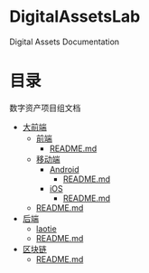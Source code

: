 # DigitalAssetsLab
Digital Assets Documentation

# 目录
数字资产项目组文档

- [大前端](UniversalFrontend)
    - [前端](UniversalFrontend/FrontEnd)
        - [README.md](UniversalFrontend/FrontEnd/README.md)
    - [移动端](UniversalFrontend/Mobile)
        - [Android](UniversalFrontend/Mobile/Android)
            - [README.md](UniversalFrontend/Mobile/Android/README.md)
        - [iOS](UniversalFrontend/Mobile/iOS)
            - [README.md](UniversalFrontend/Mobile/iOS/README.md)
    - [README.md](UniversalFrontend/README.md)
- [后端](BackEnd)
    - [laotie](BackEnd/laotie/README.md)
    - [README.md](BackEnd/README.md)
- [区块链](Blockchain)
    - [README.md](Blockchain/README.md)
